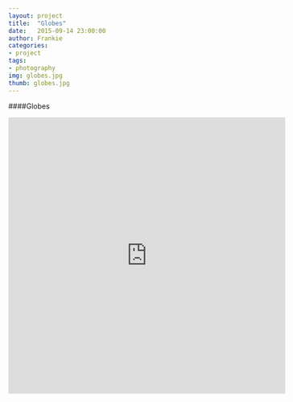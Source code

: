 ```yaml
---
layout: project
title:  "Globes"
date:   2015-09-14 23:00:00
author: Frankie
categories:
- project
tags:
- photography
img: globes.jpg
thumb: globes.jpg
---
```

####Globes
<iframe src="https://drive.google.com/embeddedfolderview?id=0B1u9SrmDzT0SR3ZTczRBZlVtNm8#grid" width="550" height="550" frameborder="0"></iframe>